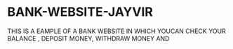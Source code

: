 # BANK-WEBSITE-JAYVIR
THIS IS A EAMPLE OF A BANK  WEBSITE IN WHICH YOUCAN CHECK YOUR BALANCE , DEPOSIT MONEY, WITHDRAW MONEY AND 
